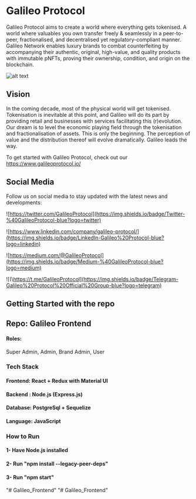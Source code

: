 # Galileo Protocol

Galileo Protocol aims to create a world where everything gets tokenised. A world where valuables you own transfer freely & seamlessly in a peer-to-peer, fractionalised, and decentralised yet regulatory-compliant manner.
Galileo Network enables luxury brands to combat counterfeiting by accompanying their authentic, original, high-value, and quality products with immutable pNFTs, proving their ownership, condition, and origin on the blockchain.

![alt text](https://demo.galileoprotocol.io/static/media/galileo.0c691f45.png)

## Vision

In the coming decade, most of the physical world will get tokenised. Tokenisation is inevitable at this point, and Galileo will do its part by providing retail and businesses with services facilitating this (r)evolution.
Our dream is to level the economic playing field through the tokenisation and fractionalisation of assets. This is only the beginning. The perception of value and the distribution thereof will evolve dramatically. Galileo leads the way.

To get started with Galileo Protocol, check out our https://www.galileoprotocol.io/

## Social Media

Follow us on social media to stay updated with the latest news and developments:

![https://twitter.com/GalileoProtocol](https://img.shields.io/badge/Twitter-%40GalileoProtocol-blue?logo=twitter)

![https://www.linkedin.com/company/galileo-protocol/](https://img.shields.io/badge/LinkedIn-Galileo%20Protocol-blue?logo=linkedin)

![https://medium.com/@GalileoProtocol](https://img.shields.io/badge/Medium-%40GalileoProtocol-blue?logo=medium)

![(\https://t.me/GalileoProtocol](https://img.shields.io/badge/Telegram-Galileo%20Protocol%20Official%20Group-blue?logo=telegram)

## Getting Started with the repo

## Repo: Galileo Frontend

#### Roles:

Super Admin, Admin, Brand Admin, User

### Tech Stack

#### Frontend: React + Redux with Material UI

#### Backend : Node.js (Express.js)

#### Database: PostgreSql + Sequelize

#### Language: JavaScript

### How to Run

#### 1- Have Node.js installed

#### 2- Run "npm install --legacy-peer-deps"

#### 3- Run "npm start"
"# Galileo_Frontend" 
"# Galileo_Frontend" 
